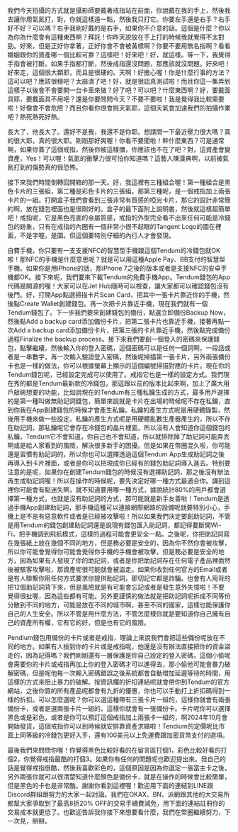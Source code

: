 我們今天拍攝的方式就是攝影師要戴著戒指站在前面，你說戴在我的手上，然後我去讓你用氣氮打，對，你就這樣遠一點，然後我只打它。你要左手還是右手？右手好不好？可以嗎？右手我剛好戴的是右手，如果你不介意的話。這個是什麼？你以為你為什麼會有這種東西啊？拜託！你昨天說放在手上打的時候我就覺得不太對勁。好來，但是正好你拿著，正好你會不會被黃標啊？你要不要用無名指啊？看看婚姻跟你的資產哪一個比較可靠？這樣吧！好來吧！好，就這樣。等一下，我覺得手指會被打斷。如果手指都打斷，然後戒指還沒問題，那應該就沒問題。好來吧！好來走，這個很大顆耶，而且是很硬的。天啊！好擔心喔！你是什麼行事的方法？這可以吧？應該很穩吧？太崩潰了吧！好，就是很認真測試啦！而且你這一集弄到這樣子以後會不會要開一台卡車來做？好了吧？可以吧？什麼東西啊？好，要戴面具耶，要戴面具不用吧？還是你要問問今天？不要不要啦！我是覺得我比較需要啦！好像會不會危險？而且你看你很會挑天氣耶，這個天氣會加速我們的拍攝作業吧？熱死熱死好熱。

長大了，他長大了。還好不是我，我還不是你耶。想請問一下最近壓力很大嗎？真的很大耶，真的很大耶。剛剛那好爽喔！你看不要聞啦！幹什麼東西？可是通常啊，如果你蓋了這個戒指，然後你被這樣擋，你應該也不在了吧？對，這資產會變資產，Yes！可以喔！氣氮的衝擊力很可怕你知道嗎？這藝人陳漢典啊，以前被氣氮打到的傷勢真的很恐怖。

接下來我們時間倒轉回開箱的那一天。好，我這裡有三種組合喔！第一種組合是黑色卡片的三張組，第二種是彩色卡片的三張組，那第三種呢，是一個戒指加上兩張卡片的一組。打開盒子我們會看到三張非常有質感的啞光卡片，那它的設計非常簡約啊，放在錢包裡面也是很剛好的。盒子的最下面附上說明書，然後就這樣超簡單吧！戒指呢，它是黑色亮面的金屬質感，戒指的外型完全看不出來任何可能是冷錢包的跡象，只有在戒指的內圈有一個非常小很不起眼的Tangent Logo的圖在裡面，不是字喔，是圖。但這個要特別仔細的內行人才會發現。

自費手機，你只要有一支支援NFC的智慧型手機跟這個Tendum的冷錢包就OK啦！那NFC的手機是什麼意思呢？就是可以用這種Apple Pay、BB支付的智慧型手機。如果你是用iPhone的話，那iPhone 7之後的版本或者是支援NFC的安卓手機都OK。接下來呢，我們要來下載Tendum的免費手機App。Tendum錢包的App代碼是開源的喔！大家可以在Jet Hub隨時可以檢查，讓大家都可以確認錢包沒有後門。好，打開App點選掃描卡片Scan Card，把其中一張卡片靠近你的手機，然後點Create Wallet創建錢包。再一次把卡片靠近手機，現在我們就有一個Tendum錢包了。下一步我們要來創建錢包的備份，點選立即備份Backup Now，然後點Add a backup card添加備份卡片，把第二張卡片也靠近手機，接著再點一次Add a backup card添加備份卡片，把第三張的卡片靠近手機，然後點完成備份過程Finalize the backup process。接下來我們要創一個登入的密碼來保護錢包，點擊繼續，然後輸入你的登入密碼，這個密碼可以是任何一個詞啊，一段話或者是一串數字，再一次輸入驗證登入密碼，然後呢掃描第一張卡片，另外兩張備份卡也是一樣的做法，你可以根據螢幕上顯示的這個編號掃描對應的卡片。現在你的Tendum錢包呢，已經設定完成可以使用了。戒指它也是一樣的設定方式。我們現在秀的都是Tendum最新款的冷錢包，那這跟以前的版本比起來啊，加上了廣大用戶敲碗想要的功能，比如說現在的Tendum有三種私鑰生成的方式，最多用戶選擇的是第一種叫做無助記詞錢包，簡單來說就是卡片在出場的時候呢不存在私鑰，直到你我在App創建錢包的時候才會產生私鑰。私鑰的產生方式呢是用硬體錄製，然後用手機來做一些設定。私鑰的產生方式呢是用硬體亂數生產器產生的，所以不存在助記詞，那私鑰呢它會存在冷錢包的晶片裡面，所以沒有人會知道你這個錢包的私鑰，Tendum它不會知道，你自己也不會知道，所以就排除掉了助記詞可能弄丟啊或是給人家看到的風險，解決很多新手的困擾。但是如果在幣圈混久啦，你可能還是習慣有助記詞的，所以你也可以選擇透過這個Tendum App生成助記詞之後再導入到卡片裡面，或者是你可以把現成你已經有的錢包助記詞導入進去。特別要注意的是呢，如果你在創建Tendum錢包的時候沒有選擇助記詞，那之後沒有辦法再生成助記詞喔！所以在操作的時候呢，要先決定好哪一種方式最適合你。講到這裡你可能會有點迷失啊，就不知道要用哪一種方式，據說統計80%的用戶都會選擇第一種方式，也就是沒有助記詞的方式，那可能就是新手友善啦！Tendum是透過手機App創建助記詞，那手機這種可以連接網際網路的設備呢就要特別小心，手機上是不是有惡意軟件或者是已經被攻擊啦！所以如果我們決定要創助記詞，不管是用Tendum的錢包創建助記詞還是說現有錢包匯入助記詞，都記得要斷開Wi-Fi，把手機調到飛航模式，這樣的過程可能會更安全一點。之後呢，你把助記詞寫在幾張紙上放在幾個不同的地方，但是務必要是安全的，因為你不然你會被攻擊，所以你可能會覺得你可能會覺得你手機的手機會被攻擊，但是務必要是安全的地方，因為如果有人發現了你的助記詞，或者是你把助記詞存在任何電子產品裡面然後被駭客攻擊啦，那資產呢很可能就會被盜走。如果你收到任何官方的Email或者是有人聯繫你用任何方式要求你提供助記詞，那切記它都是詐騙。也會有人用背的把12個助記詞背下來，但是風險就是有可能會忘記或者是發生意外失憶啦！不要覺得很扯喔，因為這些都有可能。另外更謹慎的做法就是把助記詞呢拆成不同等份分散到不同的地方，可能是放在不同的城市啊，甚至不同的國家，這樣也能保護你自己的人生安全。所以不管是用什麼方法，不管怎麼樣你就是要知道你自己擁有自己的資產所有權，它有它的好，但是也有它的風險。

Pendium錢包用備份的卡片或者是戒指，理論上來說我們會把這些備份呢放在不同的地方。如果有人撿到你的卡片或是戒指呢，他還是沒有辦法直接把你的資金盜走的，因為記得嗎？我們剛剛還有一層保護是你自己設定的登入密碼，這個小偷呢會需要你的卡片或戒指再加上你的登入密碼才可以進得去，那小偷他可能會暴力破解密碼，但是呢他每一次輸入密碼錯誤之後系統都會自動增加延遲等待的時間，用這樣的方式來阻止暴力的破解。按資訊欄的折扣連結呢就會帶你到Tendum的官方網站，之後你買的所有產品呢都會有九折的優惠，你也可以手動打上折扣碼得到一樣的折扣。可以怎麼選呢？你可以選這種帶有三張卡片一組的，這樣你就會有兩張備份卡，或者是選兩張卡片一組的，這樣你就會有一張備份卡。卡片呢你可以選擇黑色或是彩色，或者是你可以預訂這個戒指加上兩張卡一組的，啊2024年10月會開始發貨，這個戒指你可以到時候就安排靠資產求婚啦！Tendium的定價呢比市面上同等級的冷錢包更好入手，還有100美元以上免運費跟加密貨幣支付的選項。

最後我們來問問你喔！你覺得黑色比較好看的在留言區打個1，彩色比較好看的打個2，你覺得戒指最酷的打個3。如果你有任何的問題呢也歡迎提出來。我自己的話是覺得戒指很酷，然後我喜歡彩色的，這個原因是因為你選定一張當主卡之後，另外兩張你就可以很清楚知道什麼顏色是備份卡，就是在操作的時候會比較簡單，但是黑色的卡也是非常酷。謝謝你看到這裡喔！歡迎用下面的連結到LINE跟Discord群組跟努力的大家一起討論。我們在OKAX、BN、派網跟其他的大交易所都幫大家爭取到了最高8折20% OFF的交易手續費減免，用下面的連結註冊你的交易成本就更低了。也歡迎告訴我你接下來想要看什麼，我們在幣圈繼續努力，下一次見，掰掰。

